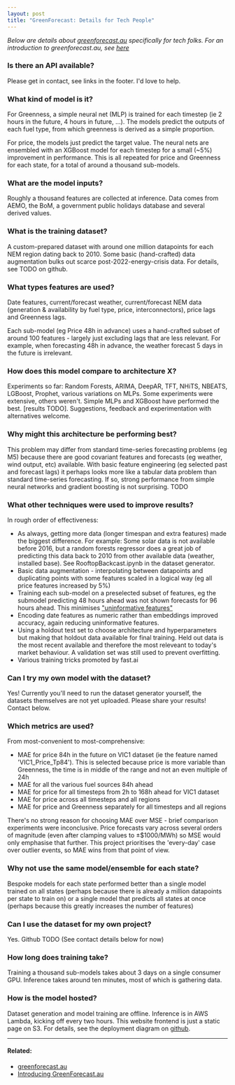 ```yaml
---
layout: post
title: "GreenForecast: Details for Tech People"
---
```


*Below are details about [greenforecast.au](http://greenforecast.au/) specifically for tech folks. For an introduction to greenforecast.au, see [here](/greenforecast)*

### Is there an API available?

Please get in contact, see links in the footer. I'd love to help.

### What kind of model is it?

For Greenness, a simple neural net (MLP) is trained for each timestep (ie 2 hours in the future, 4 hours in future, ...). The models predict the outputs of each fuel type, from which greenness is derived as a simple proportion.

For price, the models just predict the target value. The neural nets are ensembled with an XGBoost model for each timestep for a small (~5%) improvement in performance. This is all repeated for price and Greenness for each state, for a total of around a thousand sub-models.

### What are the model inputs?

Roughly a thousand features are collected at inference. Data comes from AEMO, the BoM, a government public holidays database and several derived values.

### What is the training dataset?

A custom-prepared dataset with around one million datapoints for each NEM region dating back to 2010. Some basic (hand-crafted) data augmentation bulks out scarce post-2022-energy-crisis data. For details, see TODO on github.

### What types features are used?

Date features, current/forecast weather, current/forecast NEM data (generation & availability by fuel type, price, interconnectors), price lags and Greenness lags.

Each sub-model (eg Price 48h in advance) uses a hand-crafted subset of around 100 features - largely just excluding lags that are less relevant. For example, when forecasting 48h in advance, the weather forecast 5 days in the future is irrelevant.

### How does this model compare to architecture X?

Experiments so far: Random Forests, ARIMA, DeepAR, TFT, NHiTS, NBEATS, LGBoost, Prophet, various variations on MLPs. Some experiments were extensive, others weren't. Simple MLPs and XGBoost have performed the best. \[results TODO\]. Suggestions, feedback and experimentation with alternatives welcome.

### Why might this architecture be performing best?

This problem may differ from standard time-series forecasting problems (eg M5) because there are good covariant features and forecasts (eg weather, wind output, etc) available. With basic feature engineering (eg selected past and forecast lags) it perhaps looks more like a tabular data problem than standard time-series forecasting. If so, strong performance from simple neural networks and gradient boosting is not surprising. TODO

### What other techniques were used to improve results?

In rough order of effectiveness:

*   As always, getting more data (longer timespan and extra features) made the biggest difference. For example: Some solar data is not available before 2016, but a random forests regressor does a great job of predicting this data back to 2010 from other available data (weather, installed base). See RooftopBackcast.ipynb in the dataset generator.
*   Basic data augmentation - interpolating between datapoints and duplicating points with some features scaled in a logical way (eg all price features increased by 5%)
*   Training each sub-model on a preselected subset of features, eg the submodel predicting 48 hours ahead was not shown forecasts for 96 hours ahead. This minimises ["uninformative features"](https://arxiv.org/abs/2207.08815)
*   Encoding date features as numeric rather than embeddings improved accuracy, again reducing uninformative features.
*   Using a holdout test set to choose architecture and hyperparameters but making that holdout data available for final training. Held out data is the most recent available and therefore the most releveant to today's market behaviour. A validation set was still used to prevent overfitting.
*   Various training tricks promoted by fast.ai

### Can I try my own model with the dataset?

Yes! Currently you'll need to run the dataset generator yourself, the datasets themselves are not yet uploaded. Please share your results! Contact below.

### Which metrics are used?

From most-convenient to most-comprehensive:

*   MAE for price 84h in the future on VIC1 dataset (ie the feature named 'VIC1\_Price\_Tp84'). This is selected because price is more variable than Greenness, the time is in middle of the range and not an even multiple of 24h
*   MAE for all the various fuel sources 84h ahead
*   MAE for price for all timesteps from 2h to 168h ahead for VIC1 dataset
*   MAE for price across all timesteps and all regions
*   MAE for price and Greenness separately for all timesteps and all regions

There's no strong reason for choosing MAE over MSE - brief comparison experiments were inconclusive. Price forecasts vary across several orders of magnitude (even after clamping values to ±$1000/MWh) so MSE would only emphasise that further. This project prioritises the 'every-day' case over outlier events, so MAE wins from that point of view.

### Why not use the same model/ensemble for each state?

Bespoke models for each state performed better than a single model trained on all states (perhaps because there is already a million datapoints per state to train on) or a single model that predicts all states at once (perhaps because this greatly increases the number of features)

### Can I use the dataset for my own project?

Yes. Github TODO (See contact details below for now)

### How long does training take?

Training a thousand sub-models takes about 3 days on a single consumer GPU. Inference takes around ten minutes, most of which is gathering data.

### How is the model hosted?

Dataset generation and model training are offline. Inference is in AWS Lambda, kicking off every two hours. This website frontend is just a static page on S3. For details, see the deployment diagram on [github](https://github.com/mattyyeung/GreenForecastPublic).

---

#### Related:
- [greenforecast.au](http://greenforecast.au/)
- [Introducing GreenForecast.au](/greenforecast)
